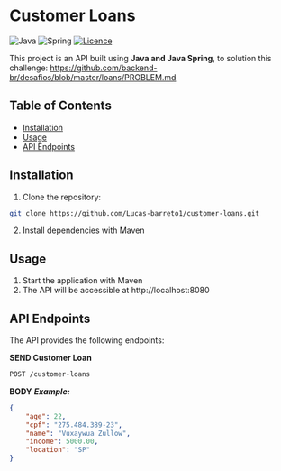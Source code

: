# Customer Loans

![Java](https://img.shields.io/badge/java-%23ED8B00.svg?style=for-the-badge&logo=openjdk&logoColor=white)
![Spring](https://img.shields.io/badge/spring-%236DB33F.svg?style=for-the-badge&logo=spring&logoColor=white)
[![Licence](https://img.shields.io/github/license/Ileriayo/markdown-badges?style=for-the-badge)](./LICENSE)

This project is an API built using **Java and Java Spring**, to solution this challenge: https://github.com/backend-br/desafios/blob/master/loans/PROBLEM.md


## Table of Contents

- [Installation](#installation)
- [Usage](#usage)
- [API Endpoints](#api-endpoints)

## Installation

1. Clone the repository:

```bash
git clone https://github.com/Lucas-barreto1/customer-loans.git
```

2. Install dependencies with Maven


## Usage

1. Start the application with Maven
2. The API will be accessible at http://localhost:8080

## API Endpoints
The API provides the following endpoints:

**SEND Customer Loan**
```markdown
POST /customer-loans 
```

**BODY**
***Example:***
```json
{
	"age": 22,
	"cpf": "275.484.389-23",
	"name": "Vuxaywua Zullow",
	"income": 5000.00,
	"location": "SP"
}
```


